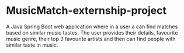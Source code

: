 # MusicMatch-externship-project

A Java Spring Boot web application where in a user a can find matches based on similar music tastes. The user provides their details, favourite music genre, their top 3 favourite artists and then can find people with similar taste in music. 
